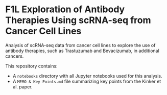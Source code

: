 # F1L Exploration of Antibody Therapies Using scRNA-seq from Cancer Cell Lines

Analysis of scRNA-seq data from cancer cell lines to explore the use of antibody therapies, such as Trastuzumab and Bevacizumab, in additional cancers.

This repository contains:
- A `notebooks` directory with all Jupyter notebooks used for this analysis.
- A `MEMO & Key Points.md` file summarizing key points from the Kinker et al. paper.
